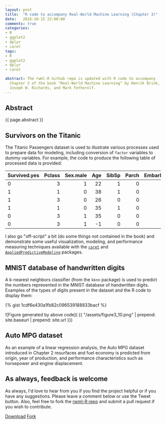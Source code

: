 ```yaml
---
layout: post
title:  "R code to accompany Real-World Machine Learning (Chapter 3)" 
date:   2016-10-15 22:00:00
comments: true
categories: 
- R
- ggplot2
- dplyr
- caret
tags:
- R
- ggplot2
- dplyr
- caret

abstract: The rwml-R Github repo is updated with R code to accompany 
  Chapter 3 of the book "Real-World Machine Learning" by Henrik Brink, 
  Joseph W. Richards, and Mark Fetherolf. 
---
```


## Abstract

{{ page.abstract }}

## Survivors on the Titanic

The Titanic Passengers dataset is used to illustrate various processes used
to prepare data for modeling, including 
conversion of `factor` variables to dummy variables. For example, the code
to produce the
following table of processed data is provided:

|Survived.yes | Pclass| Sex.male| Age| SibSp| Parch| Embarked.Q| Embarked.S| sqrtFare|
|:------------|------:|--------:|---:|-----:|-----:|----------:|----------:|--------:|
|0            |      3|        1|  22|     1|     0|          0|          1| 2.692582|
|1            |      1|        0|  38|     1|     0|          0|          0| 8.442944|
|1            |      3|        0|  26|     0|     0|          0|          1| 2.815138|
|1            |      1|        0|  35|     1|     0|          0|          1| 7.286975|
|0            |      3|        1|  35|     0|     0|          0|          1| 2.837252|
|0            |      3|        1|  -1|     0|     0|          1|          0| 2.908316|

I also go "off-script" a bit (do some things not contained in the book) and 
demonstrate some useful visualization, modeling, and performance 
measuring techniques available with the 
[`caret`][caret] and [`AppliedPredictiveModeling`][apm] packages.

## MNIST database of handwritten digits

A k-nearest neighbors classifier (from the `kknn` package) is used to
predict the numbers represented in the MNIST database of handwritten digits.
Examples of the types of digits present in the dataset and the R code to
display them:

{% gist 1cdf6e430a1fb82c096539188833bacf %}

![Figure generated by above code](
{{ "/assets/figure3_10.png" | prepend: site.baseurl | prepend: site.url }})

## Auto MPG dataset

As an example of a linear regression analysis, the Auto MPG dataset introduced 
in Chapter 2 resurfaces and fuel economy is predicted from origin, year of 
production, and performance characteristics such as horsepower and engine
displacement.

## As always, feedback is welcome

As always, I'd love to hear from you if you find the project helpful or if you 
have any suggestions. Please leave a comment below or use the Tweet button.
Also, feel free to fork the [rwml-R repo][rwml-R]
and submit a pull request if you wish to contribute.

<a class="github-button" href="https://github.com/padamson/rwml-R/archive/master.zip" data-icon="octicon-cloud-download" data-style="mega" aria-label="Download padamson/rwml-R on GitHub">Download</a>
<a class="github-button" href="https://github.com/padamson/rwml-R/fork" data-icon="octicon-repo-forked" data-style="mega" data-count-href="/padamson/rwml-R/network" data-count-api="/repos/padamson/rwml-R#forks_count" data-count-aria-label="# forks on GitHub" aria-label="Fork padamson/rwml-R on GitHub">Fork</a>

[caret]:        http://topepo.github.io/caret/
[apm]:          https://cran.r-project.org/web/packages/AppliedPredictiveModeling/index.html
[rwml-R]:       https://github.com/padamson/rwml-R

